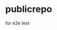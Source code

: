 # publicrepo
for e2e test





































































































































































































































































































































































































































































































































































































































































































































































































































































































































































































































































































































































































































































































































































































































































































































































































































































































































































































































































































































































































































































































































































































































































































































































































































































































































































































































































































































































































































































































































































































































































































































































































































































































































































































































































































































































































































































































































































































































































































































































































































































































































































































































































































































































































